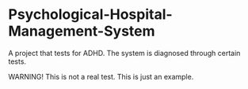 # Psychological-Hospital-Management-System
A project that tests for ADHD. The system is diagnosed through certain tests.

WARNING! This is not a real test. This is just an example.
